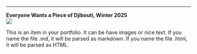 ---
**Everyone Wants a Piece of Djibouti, Winter 2025**<br/>
<img src='images/kmar_DJIBOUTI2.png'>

This is an item in your portfolio. It can be have images or nice text. If you name the file .md, it will be parsed as markdown. If you name the file .html, it will be parsed as HTML. 
